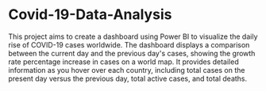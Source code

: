 # Covid-19-Data-Analysis
This project aims to create a dashboard using Power BI to visualize the daily rise of COVID-19 cases worldwide. The dashboard displays a comparison between the current day and the previous day's cases, showing the growth rate percentage increase in cases on a world map. It provides detailed information as you hover over each country, including total cases on the present day versus the previous day, total active cases, and total deaths.
